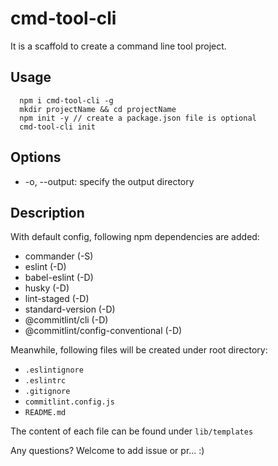# cmd-tool-cli

It is a scaffold to create a command line tool project.

## Usage

```shell
  npm i cmd-tool-cli -g
  mkdir projectName && cd projectName
  npm init -y // create a package.json file is optional
  cmd-tool-cli init
```

## Options

- -o, --output: specify the output directory

## Description

With default config, following npm dependencies are added:

- commander (-S)
- eslint (-D)
- babel-eslint (-D)
- husky (-D)
- lint-staged (-D)
- standard-version (-D)
- @commitlint/cli (-D)
- @commitlint/config-conventional (-D)

Meanwhile, following files will be created under root directory:

- `.eslintignore`
- `.eslintrc`
- `.gitignore`
- `commitlint.config.js`
- `README.md`

The content of each file can be found under `lib/templates`

Any questions? Welcome to add issue or pr... :)